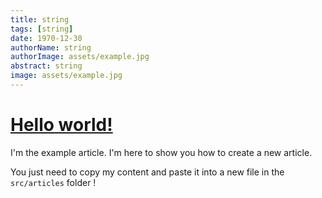 ```yaml
---
title: string
tags: [string]
date: 1970-12-30
authorName: string
authorImage: assets/example.jpg
abstract: string
image: assets/example.jpg
---
```


# [Hello world!](#hello-world)

I'm the example article. I'm here to show you how to create a new article.

You just need to copy my content and paste it into a new file in the `src/articles` folder !
